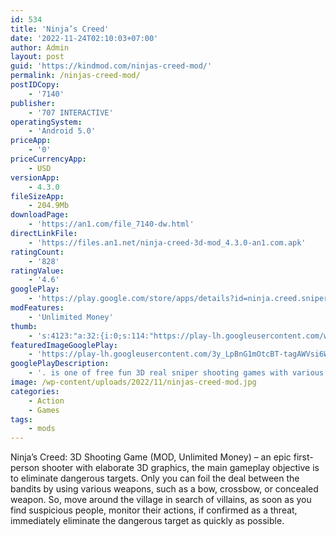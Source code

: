 ```yaml
---
id: 534
title: 'Ninja’s Creed'
date: '2022-11-24T02:10:03+07:00'
author: Admin
layout: post
guid: 'https://kindmod.com/ninjas-creed-mod/'
permalink: /ninjas-creed-mod/
postIDCopy:
    - '7140'
publisher:
    - '707 INTERACTIVE'
operatingSystem:
    - 'Android 5.0'
priceApp:
    - '0'
priceCurrencyApp:
    - USD
versionApp:
    - 4.3.0
fileSizeApp:
    - 204.9Mb
downloadPage:
    - 'https://an1.com/file_7140-dw.html'
directLinkFile:
    - 'https://files.an1.net/ninja-creed-3d-mod_4.3.0-an1.com.apk'
ratingCount:
    - '828'
ratingValue:
    - '4.6'
googlePlay:
    - 'https://play.google.com/store/apps/details?id=ninja.creed.sniper.real3d.action.free.android'
modFeatures:
    - 'Unlimited Money'
thumb:
    - 's:4123:"a:32:{i:0;s:114:"https://play-lh.googleusercontent.com/wccCsped_oyuEW2ebUBEwiyMxi2rf8Vx5SoGTVkivQdE5b7TJPw_0yKH0m8PN1WPuw=w526-h296";i:1;s:114:"https://play-lh.googleusercontent.com/GKhb6nvg_-AiHEfTCsFThVoaEgH2LwqedS-0s2Tk20dLnaRvFqvzfMt44aj-Ge-YSw=w526-h296";i:2;s:114:"https://play-lh.googleusercontent.com/4iV0YGH1GpxCnx9xfNDEXpWb9dzKGYqb8pQlWYypqBZ71gj6svbSTka_UJhZrDItPQ=w526-h296";i:3;s:116:"https://play-lh.googleusercontent.com/bGHnISUeg7mqJQJ0BBe2FLK0REKo8j2YV-tIdGOSc27mfFf1Y-ZTiy2fkRql1rtHKJeK=w526-h296";i:4;s:116:"https://play-lh.googleusercontent.com/Sikv-V1kuYPF1-C-FaAeJ3mAy4PStYdhNJIu9HRzpLSAmwCFXcSG4nXgAdBCV8hYLMS1=w526-h296";i:5;s:115:"https://play-lh.googleusercontent.com/0p00zGpyCmchQrmylo0rijAw8xqdc54l_-y8EcD2Vfe9CS2_zeS1cmMF2uA6M8EN5Pw=w526-h296";i:6;s:116:"https://play-lh.googleusercontent.com/YefrC91Jb-IZ4LSPy9A4h254vID32Puyuw_xZhFFgY6muLst53DY5obMTgOx_RuN8oB2=w526-h296";i:7;s:115:"https://play-lh.googleusercontent.com/kw_376wm7ij1BuwLBvzsIqzPQhMuNLUbIPsJozV8m-4aLHVT_UdxbaK82I_sznlSlgo=w526-h296";i:8;s:116:"https://play-lh.googleusercontent.com/FCxBEq5jXriaLr2THGqASIQejzOXJ5e3FPNq55ybEGKn37epgnla1zgARtGO5VYy2uCF=w526-h296";i:9;s:115:"https://play-lh.googleusercontent.com/CjnnVPt547sGqNPglseD_dFb2IpfYO5kldAekIjHo1NXPwaR8MokMxbeO9HkZ4aFmzM=w526-h296";i:10;s:114:"https://play-lh.googleusercontent.com/QY7KUZ23Wabq2Qu9l-ZXYHRHb9JkYGHImUWi6FTVv-Vern73w9OOPup3xKonyx9LVg=w526-h296";i:11;s:116:"https://play-lh.googleusercontent.com/Au3xTaJrAVpcOhj92HyM-dISwvIcqDprcKVjvEYysR1cBpYE-1foeYpNtWvfenozdnbn=w526-h296";i:12;s:116:"https://play-lh.googleusercontent.com/Rs2NESIzfKKTq8i8vXH1Z4t0EvlHPzpfeanwv61RnJid_qq64dYyf_RsVVYOKmg-RCSt=w526-h296";i:13;s:115:"https://play-lh.googleusercontent.com/5IjBe9CJoj3oHnntTeV0Y8meuTvE6YHDYXzW2OxFlPZyC-6P6XPoc62mmy5204CSl3U=w526-h296";i:14;s:114:"https://play-lh.googleusercontent.com/US2qk_EX9hnx3Hakf0FLLDqjdwqJNk2qE_6FQlu2aGgz89jnaF1XkTCdHOnEyu6p6w=w526-h296";i:15;s:115:"https://play-lh.googleusercontent.com/AP-lsZpUp8nC8s57SeSIGM08jxXKMuiEmfvyhnDW0XMYWyrw_p_WxWByW97QaEDWUd0=w526-h296";i:16;s:115:"https://play-lh.googleusercontent.com/3tNh3veRCCncViL0OfG5TOyhXcpcZrUXTXmWSVLM2mgEb0lx1ufMc4dn9Zyj6c5Jmy8=w526-h296";i:17;s:114:"https://play-lh.googleusercontent.com/C7QIEimJJchegBzneswCr4_EDIbLxpjQ2D0Y8810qVoRgHvCAKNh1EIOkBLjuBH9Og=w526-h296";i:18;s:115:"https://play-lh.googleusercontent.com/Qa8vZeMX6rK-wKUS1uiA-joaUibOIgHATEodvRmQABML121UFbasenI5uQGsD8ubWmw=w526-h296";i:19;s:115:"https://play-lh.googleusercontent.com/DWeQHiRQ-FFcBA6hgcO_19wdQvB3XCrf3N4MBL5gWw31A5KpRV1ThfYZSKhe1fAsBkE=w526-h296";i:20;s:115:"https://play-lh.googleusercontent.com/zAxMB3icAXR0SxMwjr3ZpT__KMwT557y8F8cWHnLzh86UTrtZLKckJL3Vqf_sMm0VqI=w526-h296";i:21;s:114:"https://play-lh.googleusercontent.com/OaqXNV47GKKKBJQFBhV4993L9K9ua4Mkwbp2wRFZ0jxp1N8Ix67tlgj9AHDt1Rfizw=w526-h296";i:22;s:114:"https://play-lh.googleusercontent.com/_9TdX7n0UAQpdQsxCqpYZycaq0qBAz6cYhdHnAghxa-iHpuC2HjRPSSP8OS49ySMiw=w526-h296";i:23;s:115:"https://play-lh.googleusercontent.com/HPX59KH0myfPva355a51aAKTFMxa_h4zqdO-ub1X_SzWBmQ6b2JXyUhxwg0LCSf3Tt0=w526-h296";i:24;s:115:"https://play-lh.googleusercontent.com/Ryo-XF1AeAd0pwhfrB69mohda1RUl1nEdbyCyexUKEeBlCm5y7DFoxJFEqBgvvTj37I=w526-h296";i:25;s:114:"https://play-lh.googleusercontent.com/EQeUQMNzyr30dQwNHAnagdyoPZNShfPmNgwPZP5q60WnM1_KmZnaJImy7aIc1fNoOw=w526-h296";i:26;s:115:"https://play-lh.googleusercontent.com/IgDKtG0-ZJAlRxVcosteJxFXhjKh2qM-Si0Sle0BCdHGnomRN9iyCovajxs__IItGjA=w526-h296";i:27;s:115:"https://play-lh.googleusercontent.com/I_L7VqAUzLMjWzgEi031AqF1fWieay2HzG_VwPEjGMoCo7RU60fuREXzIGKgLkiWlRg=w526-h296";i:28;s:115:"https://play-lh.googleusercontent.com/SIKzFZwNq0CxEHcbW8MbtnwwMqexVYjZRwBehaozTQ7eR96gzhzeoerTx6UeJw-XMMM=w526-h296";i:29;s:115:"https://play-lh.googleusercontent.com/GS4oPNfxaTkSKyfYbkinZPZtBjBQJg0-rx-8lpMzVtczCwN-uTOugzFYJ5g8WlbUoqE=w526-h296";i:30;s:116:"https://play-lh.googleusercontent.com/5GEEZVQIjm_sugZZ5kps3W0h0k4nWnjll8DVCyDsfWVbwcWYCudJAsKvyhS6nbc5nQnc=w526-h296";i:31;s:115:"https://play-lh.googleusercontent.com/TkyPvddNBANaMqpJYLRkCw0vliwZqRE27Zm_gY56F_hAIW7eJMlIju4lwNfcwviNMcY=w526-h296";}";'
featuredImageGooglePlay:
    - 'https://play-lh.googleusercontent.com/3y_LpBnG1mOtcBT-tagAWVsi6W961sB0q7cf6Cvu2S1ndZCcU27Wpb40ivId--BVa3MQ'
googlePlayDescription:
    - '. is one of free fun 3D real sniper shooting games with various types of  assassin weapons. You will feel a real powerful shooting experience and top great 3d graphics. You need to hide in shadow, secretly eliminate criminal gangs, disrupt underground deals, wipe our justice, and assassinate supreme leaders of the crime forces, become the archer shooting king of each region! Crush them all! It’s an epic fps shooter game that combines elements of Ninja assassin in 2022 and play for free. Begin your first person shooting action archery adventure, lock in target and end the evil with an arrow, wipe out injustice, become the invisible protector of the city! Be the hero and shooting king, you are skilled archery shooter!. ● Track targets, disrupt underground deals and complete fun assassin missions. ● Use the Eagle-eyed to lock target, sometimes you need to use strategy'
image: /wp-content/uploads/2022/11/ninjas-creed-mod.jpg
categories:
    - Action
    - Games
tags:
    - mods
---
```


Ninja’s Creed: 3D Shooting Game (MOD, Unlimited Money) – an epic first-person shooter with elaborate 3D graphics, the main gameplay objective is to eliminate dangerous targets. Only you can foil the deal between the bandits by using various weapons, such as a bow, crossbow, or concealed weapon. So, move around the village in search of villains, as soon as you find suspicious people, monitor their actions, if confirmed as a threat, immediately eliminate the dangerous target as quickly as possible.